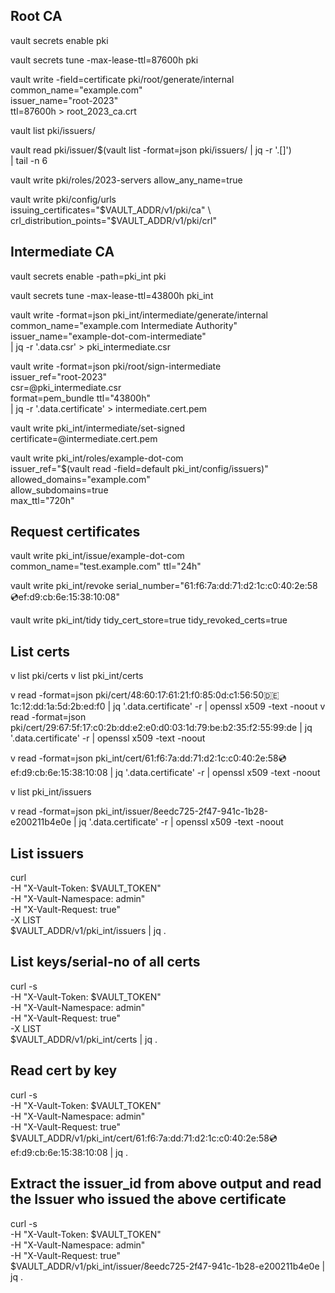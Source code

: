 ## Root CA
vault secrets enable pki

vault secrets tune -max-lease-ttl=87600h pki

vault write -field=certificate pki/root/generate/internal \
     common_name="example.com" \
     issuer_name="root-2023" \
     ttl=87600h > root_2023_ca.crt

vault list pki/issuers/

vault read pki/issuer/$(vault list -format=json pki/issuers/ | jq -r '.[]') \
 | tail -n 6

vault write pki/roles/2023-servers allow_any_name=true

vault write pki/config/urls \
    issuing_certificates="$VAULT_ADDR/v1/pki/ca" \
    crl_distribution_points="$VAULT_ADDR/v1/pki/crl"


## Intermediate CA

vault secrets enable -path=pki_int pki

vault secrets tune -max-lease-ttl=43800h pki_int

vault write -format=json pki_int/intermediate/generate/internal \
     common_name="example.com Intermediate Authority" \
     issuer_name="example-dot-com-intermediate" \
     | jq -r '.data.csr' > pki_intermediate.csr

vault write -format=json pki/root/sign-intermediate \
     issuer_ref="root-2023" \
     csr=@pki_intermediate.csr \
     format=pem_bundle ttl="43800h" \
     | jq -r '.data.certificate' > intermediate.cert.pem

vault write pki_int/intermediate/set-signed certificate=@intermediate.cert.pem

vault write pki_int/roles/example-dot-com \
     issuer_ref="$(vault read -field=default pki_int/config/issuers)" \
     allowed_domains="example.com" \
     allow_subdomains=true \
     max_ttl="720h"


## Request certificates
vault write pki_int/issue/example-dot-com common_name="test.example.com" ttl="24h"

vault write pki_int/revoke serial_number="61:f6:7a:dd:71:d2:1c:c0:40:2e:58:cd:ef:d9:cb:6e:15:38:10:08"

vault write pki_int/tidy tidy_cert_store=true tidy_revoked_certs=true

## List certs
v list pki/certs
v list pki_int/certs

v read -format=json pki/cert/48:60:17:61:21:f0:85:0d:c1:56:50:de:1c:12:dd:1a:5d:2b:ed:f0  | jq '.data.certificate' -r | openssl x509 -text -noout
v read -format=json pki/cert/29:67:5f:17:c0:2b:dd:e2:e0:d0:03:1d:79:be:b2:35:f2:55:99:de  | jq '.data.certificate' -r | openssl x509 -text -noout

v read -format=json pki_int/cert/61:f6:7a:dd:71:d2:1c:c0:40:2e:58:cd:ef:d9:cb:6e:15:38:10:08  | jq '.data.certificate' -r | openssl x509 -text -noout


v list pki_int/issuers

v read -format=json pki_int/issuer/8eedc725-2f47-941c-1b28-e200211b4e0e  | jq '.data.certificate' -r | openssl x509 -text -noout

## List issuers
curl \
  -H "X-Vault-Token: $VAULT_TOKEN" \
  -H "X-Vault-Namespace: admin" \
  -H "X-Vault-Request: true" \
  -X LIST \
  $VAULT_ADDR/v1/pki_int/issuers | jq .

## List keys/serial-no of all certs 
curl -s\
  -H "X-Vault-Token: $VAULT_TOKEN" \
  -H "X-Vault-Namespace: admin" \
  -H "X-Vault-Request: true" \
  -X LIST \
  $VAULT_ADDR/v1/pki_int/certs | jq .

## Read cert by key
curl -s\
  -H "X-Vault-Token: $VAULT_TOKEN" \
  -H "X-Vault-Namespace: admin" \
  -H "X-Vault-Request: true" \
  $VAULT_ADDR/v1/pki_int/cert/61:f6:7a:dd:71:d2:1c:c0:40:2e:58:cd:ef:d9:cb:6e:15:38:10:08 | jq .



## Extract the issuer_id from above output and read the Issuer who issued the above certificate
curl -s \
  -H "X-Vault-Token: $VAULT_TOKEN" \
  -H "X-Vault-Namespace: admin" \
  -H "X-Vault-Request: true" \
  $VAULT_ADDR/v1/pki_int/issuer/8eedc725-2f47-941c-1b28-e200211b4e0e | jq .
